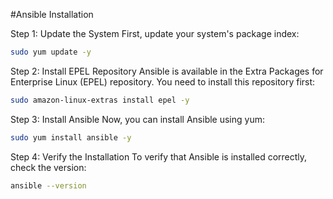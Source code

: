 #Ansible Installation

Step 1: Update the System
First, update your system's package index:

```bash
sudo yum update -y
```

Step 2: Install EPEL Repository
Ansible is available in the Extra Packages for Enterprise Linux (EPEL) repository. You need to install this repository first:
```bash
sudo amazon-linux-extras install epel -y
```

Step 3: Install Ansible
Now, you can install Ansible using yum:
```bash
sudo yum install ansible -y
```
Step 4: Verify the Installation
To verify that Ansible is installed correctly, check the version:
```bash
ansible --version
```


